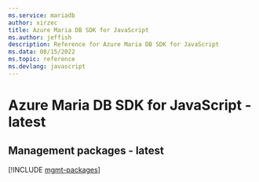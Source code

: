 ```yaml
---
ms.service: mariadb
author: xirzec
title: Azure Maria DB SDK for JavaScript
ms.author: jeffish
description: Reference for Azure Maria DB SDK for JavaScript
ms.data: 08/15/2022
ms.topic: reference
ms.devlang: javascript
---
```

# Azure Maria DB SDK for JavaScript - latest

## Management packages - latest
[!INCLUDE [mgmt-packages](maria-db-mgmt-index.md)]